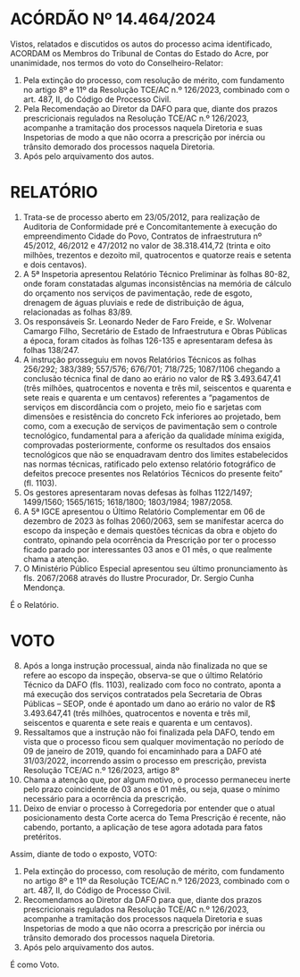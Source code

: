 # ACÓRDÃO Nº 14.464/2024

Vistos, relatados e discutidos os autos do processo acima identificado, ACORDAM os Membros do Tribunal de Contas do Estado do Acre, por unanimidade, nos termos do voto do Conselheiro-Relator:

1. Pela extinção do processo, com resolução de mérito, com fundamento no artigo 8º e 11º da Resolução TCE/AC n.º 126/2023, combinado com o art. 487, II, do Código de Processo Civil.
2. Pela Recomendação ao Diretor da DAFO para que, diante dos prazos prescricionais regulados na Resolução TCE/AC n.º 126/2023, acompanhe a tramitação dos processos naquela Diretoria e suas Inspetorias de modo a que não ocorra a prescrição por inércia ou trânsito demorado dos processos naquela Diretoria.
3. Após pelo arquivamento dos autos.

# RELATÓRIO

1. Trata-se de processo aberto em 23/05/2012, para realização de Auditoria de Conformidade pré e Concomitantemente à execução do empreendimento Cidade do Povo, Contratos de infraestrutura nº 45/2012, 46/2012 e 47/2012 no valor de 38.318.414,72 (trinta e oito milhões, trezentos e dezoito mil, quatrocentos e quatorze reais e setenta e dois centavos).
2. A 5ª Inspetoria apresentou Relatório Técnico Preliminar às folhas 80-82, onde foram constatadas algumas inconsistências na memória de cálculo do orçamento nos serviços de pavimentação, rede de esgoto, drenagem de águas pluviais e rede de distribuição de água, relacionadas as folhas 83/89.
3. Os responsáveis Sr. Leonardo Neder de Faro Freide, e Sr. Wolvenar Camargo Filho, Secretário de Estado de Infraestrutura e Obras Públicas a época, foram citados às folhas 126-135 e apresentaram defesa às folhas 138/247.
4. A instrução prosseguiu em novos Relatórios Técnicos as folhas 256/292; 383/389; 557/576; 676/701; 718/725; 1087/1106 chegando a conclusão técnica final de dano ao erário no valor de R$ 3.493.647,41 (três milhões, quatrocentos e noventa e três mil, seiscentos e quarenta e sete reais e quarenta e um centavos) referentes a “pagamentos de serviços em discordância com o projeto, meio fio e sarjetas com dimensões e resistência do concreto Fck inferiores ao projetado, bem como, com a execução de serviços de pavimentação sem o controle tecnológico, fundamental para a aferição da qualidade mínima exigida, comprovadas posteriormente, conforme os resultados dos ensaios tecnológicos que não se enquadravam dentro dos limites estabelecidos nas normas técnicas, ratificado pelo extenso relatório fotográfico de defeitos precoce presentes nos Relatórios Técnicos do presente feito” (fl. 1103).
5. Os gestores apresentaram novas defesas às folhas 1122/1497; 1499/1560; 1565/1615; 1618/1800; 1803/1984; 1987/2058.
6. A 5ª IGCE apresentou o Último Relatório Complementar em 06 de dezembro de 2023 às folhas 2060/2063, sem se manifestar acerca do escopo da inspeção e demais questões técnicas da obra e objeto do contrato, opinando pela ocorrência da Prescrição por ter o processo ficado parado por interessantes 03 anos e 01 mês, o que realmente chama a atenção.
7. O Ministério Público Especial apresentou seu último pronunciamento às fls. 2067/2068 através do Ilustre Procurador, Dr. Sergio Cunha Mendonça.

É o Relatório.

# VOTO

8. Após a longa instrução processual, ainda não finalizada no que se refere ao escopo da inspeção, observa-se que o último Relatório Técnico da DAFO (fls. 1103), realizado com foco no contrato, aponta a má execução dos serviços contratados pela Secretaria de Obras Públicas – SEOP, onde é apontado um dano ao erário no valor de R$ 3.493.647,41 (três milhões, quatrocentos e noventa e três mil, seiscentos e quarenta e sete reais e quarenta e um centavos).
9. Ressaltamos que a instrução não foi finalizada pela DAFO, tendo em vista que o processo ficou sem qualquer movimentação no período de 09 de janeiro de 2019, quando foi encaminhado para a DAFO até 31/03/2022, incorrendo assim o processo em prescrição, prevista Resolução TCE/AC n.º 126/2023, artigo 8º
10. Chama a atenção que, por algum motivo, o processo permaneceu inerte pelo prazo coincidente de 03 anos e 01 mês, ou seja, quase o mínimo necessário para a ocorrência da prescrição.
11. Deixo de enviar o processo à Corregedoria por entender que o atual posicionamento desta Corte acerca do Tema Prescrição é recente, não cabendo, portanto, a aplicação de tese agora adotada para fatos pretéritos.

Assim, diante de todo o exposto, VOTO:

1. Pela extinção do processo, com resolução de mérito, com fundamento no artigo 8º e 11º da Resolução TCE/AC n.º 126/2023, combinado com o art. 487, II, do Código de Processo Civil.
2. Recomendamos ao Diretor da DAFO para que, diante dos prazos prescricionais regulados na Resolução TCE/AC n.º 126/2023, acompanhe a tramitação dos processos naquela Diretoria e suas Inspetorias de modo a que não ocorra a prescrição por inércia ou trânsito demorado dos processos naquela Diretoria.
3. Após pelo arquivamento dos autos.

É como Voto.
